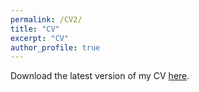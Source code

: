 ```yaml
---
permalink: /CV2/
title: "CV"
excerpt: "CV"
author_profile: true
---
```


Download the latest version of my CV [here](http://ekatovich.github.io/files/CV_2020_19_17.pdf).
